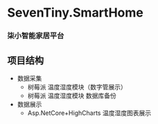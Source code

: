 # SevenTiny.SmartHome
### 柒小智能家居平台
## 项目结构
- 数据采集
    - 树莓派 温度湿度模块（数字管展示）
    - 树莓派 温度湿度模块 数据库备份
- 数据展示
    - Asp.NetCore+HighCharts 温度湿度图表展示
